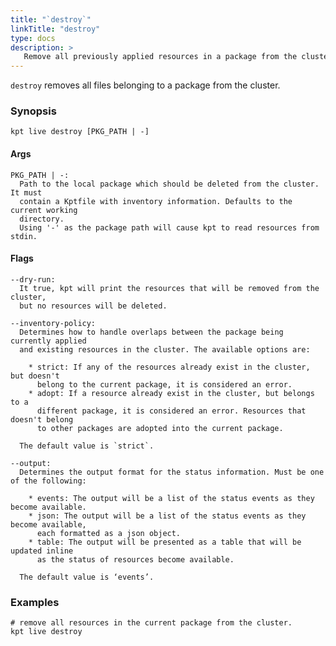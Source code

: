 ```yaml
---
title: "`destroy`"
linkTitle: "destroy"
type: docs
description: >
   Remove all previously applied resources in a package from the cluster
---
```

<!--mdtogo:Short
    Remove all previously applied resources in a package from the cluster
-->

`destroy` removes all files belonging to a package from the cluster.

### Synopsis
<!--mdtogo:Long-->
```
kpt live destroy [PKG_PATH | -]
```

#### Args

```
PKG_PATH | -:
  Path to the local package which should be deleted from the cluster. It must
  contain a Kptfile with inventory information. Defaults to the current working
  directory.
  Using '-' as the package path will cause kpt to read resources from stdin.
```

#### Flags
```
--dry-run:
  It true, kpt will print the resources that will be removed from the cluster, 
  but no resources will be deleted.

--inventory-policy:
  Determines how to handle overlaps between the package being currently applied
  and existing resources in the cluster. The available options are:
  
    * strict: If any of the resources already exist in the cluster, but doesn't
      belong to the current package, it is considered an error.
    * adopt: If a resource already exist in the cluster, but belongs to a 
      different package, it is considered an error. Resources that doesn't belong
      to other packages are adopted into the current package.
      
  The default value is `strict`.

--output:
  Determines the output format for the status information. Must be one of the following:
  
    * events: The output will be a list of the status events as they become available.
    * json: The output will be a list of the status events as they become available,
      each formatted as a json object.
    * table: The output will be presented as a table that will be updated inline
      as the status of resources become available.

  The default value is ‘events’.
```
<!--mdtogo-->

### Examples

<!--mdtogo:Examples-->
```shell
# remove all resources in the current package from the cluster.
kpt live destroy
```
<!--mdtogo-->
